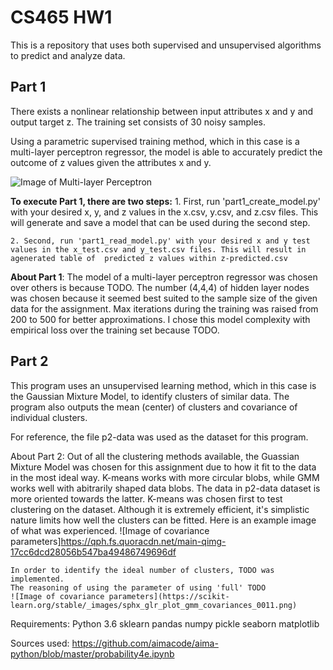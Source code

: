 # CS465 HW1

This is a repository that uses both supervised and unsupervised algorithms to predict and analyze data.

## Part 1

There exists a nonlinear relationship between input attributes x and y and output target z. The training set consists of 30 noisy samples.

Using a parametric supervised training method, which in this case is a multi-layer perceptron regressor, the model is able to accurately predict
the outcome of z values given the attributes x and y.

![Image of Multi-layer Perceptron](https://miro.medium.com/max/3446/1*-IPQlOd46dlsutIbUq1Zcw.png)

**To execute Part 1, there are **two** steps:**
    1. First, run 'part1_create_model.py' with your desired x, y, and z values in the x.csv, y.csv, and z.csv files. This will generate and save a model that can be used during the second step.

    2. Second, run 'part1_read_model.py' with your desired x and y test values in the x_test.csv and y_test.csv files. This will result in agenerated table of  predicted z values within z-predicted.csv

**About Part 1**:
    The model of a multi-layer perceptron regressor was chosen over others is because TODO. The number (4,4,4) of hidden layer nodes was chosen because it seemed best suited to the sample size of the given data for the assignment. Max iterations during the training was raised from 200 to 500 for better approximations. I chose this model complexity with empirical loss over the training set because TODO.


## Part 2

This program uses an unsupervised learning method, which in this case is the Gaussian Mixture Model, to identify clusters of similar data. The program also outputs the mean (center) of clusters and covariance of individual clusters.

For reference, the file p2-data was used as the dataset for this program.

About Part 2:
    Out of all the clustering methods available, the Guassian Mixture Model was chosen for this assignment due to how it fit to the data in the most ideal way. K-means works with more circular blobs, while GMM works well with abitrarily shaped data blobs. The data in p2-data dataset is more oriented towards the latter. K-means was chosen first to test clustering on the dataset. Although it is extremely efficient, it's simplistic nature limits how well the clusters can be fitted. Here is an example image of what was experienced.
    ![Image of covariance parameters]https://qph.fs.quoracdn.net/main-qimg-17cc6dcd28056b547ba49486749696df

    In order to identify the ideal number of clusters, TODO was implemented.
    The reasoning of using the parameter of using 'full' TODO
    ![Image of covariance parameters](https://scikit-learn.org/stable/_images/sphx_glr_plot_gmm_covariances_0011.png)





Requirements:
    Python 3.6
    sklearn
    pandas
    numpy
    pickle
    seaborn
    matplotlib
    
    
Sources used:
    https://github.com/aimacode/aima-python/blob/master/probability4e.ipynb
    
